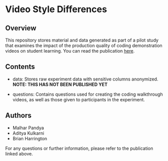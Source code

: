 # Video Style Differences

## Overview

This repository stores material and data generated as part of a pilot study that examines the impact of the production quality of coding demonstration videos on student learning. You can read the publication [here](https://dl.acm.org/doi/10.1145/3649405.3659507).

## Contents

- data: Stores raw experiment data with sensitive columns anonymized.
  **NOTE: THIS HAS NOT BEEN PUBLISHED YET**

- questions: Contains questions used for creating the coding walkthrough videos, as well as those given to participants in the experiment.

## Authors

- Malhar Pandya
- Aditya Kulkarni
- Brian Harrington

For any questions or further information, please refer to the publication linked above.

